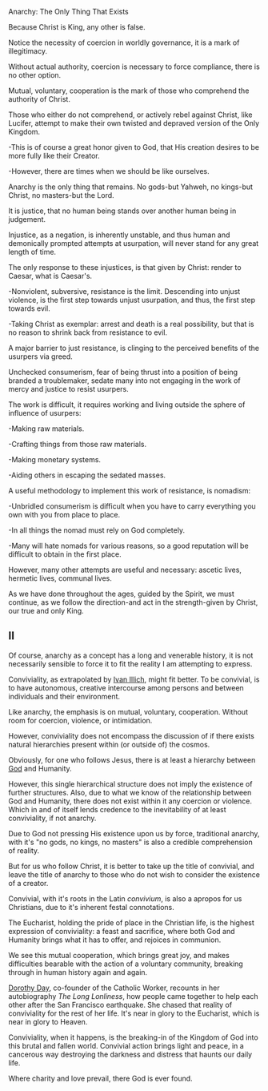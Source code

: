 Anarchy: The Only Thing That Exists

Because Christ is King, any other is false.

Notice the necessity of coercion in worldly governance, it is a mark of illegitimacy.

Without actual authority, coercion is necessary to force compliance, there is no other option.

Mutual, voluntary, cooperation is the mark of those who comprehend the authority of Christ.

Those who either do not comprehend, or actively rebel against Christ, like Lucifer, attempt to make their own twisted and depraved version of the Only Kingdom.

-This is of course a great honor given to God, that His creation desires to be more fully like their Creator.

-However, there are times when we should be like ourselves.

Anarchy is the only thing that remains. No gods-but Yahweh, no kings-but Christ, no masters-but the Lord.

It is justice, that no human being stands over another human being in judgement.

Injustice, as a negation, is inherently unstable, and thus human and demonically prompted attempts at usurpation, will never stand for any great length of time.

The only response to these injustices, is that given by Christ: render to Caesar, what is Caesar's.

-Nonviolent, subversive, resistance is the limit. Descending into unjust violence, is the first step towards unjust usurpation, and thus, the first step towards evil.

-Taking Christ as exemplar: arrest and death is a real possibility, but that is no reason to shrink back from resistance to evil.

A major barrier to just resistance, is clinging to the perceived benefits of the usurpers via greed.

Unchecked consumerism, fear of being thrust into a position of being branded a troublemaker, sedate many into not engaging in the work of mercy and justice to resist usurpers.

The work is difficult, it requires working and living outside the sphere of influence of usurpers:

-Making raw materials.

-Crafting things from those raw materials.

-Making monetary systems.

-Aiding others in escaping the sedated masses.

A useful methodology to implement this work of resistance, is nomadism:

-Unbridled consumerism is difficult when you have to carry everything you own with you from place to place.

-In all things the nomad must rely on God completely.

-Many will hate nomads for various reasons, so a good reputation will be difficult to obtain in the first place.

However, many other attempts are useful and necessary: ascetic lives, hermetic lives, communal lives.

As we have done throughout the ages, guided by the Spirit, we must continue, as we follow the direction-and act in the strength-given by Christ, our true and only King.

## II

Of course, anarchy as a concept has a long and venerable history, it is not necessarily sensible to force it to fit the reality I am attempting to express.

Conviviality, as extrapolated by [Ivan Illich](Ivan%20Illich.md), might fit better. To be convivial, is to have autonomous, creative intercourse among persons and between individuals and their environment.

Like anarchy, the emphasis is on mutual, voluntary, cooperation. Without room for coercion, violence, or intimidation.

However, conviviality does not encompass the discussion of if there exists natural hierarchies present within (or outside of) the cosmos.

Obviously, for one who follows Jesus, there is at least a hierarchy between [God](God.md) and Humanity. 

However, this single hierarchical structure does not imply the existence of further structures. Also, due to what we know of the relationship between God and Humanity, there does not exist within it any coercion or violence. Which in and of itself lends credence to the inevitability of at least conviviality, if not anarchy.

Due to God not pressing His existence upon us by force, traditional anarchy, with it's "no gods, no kings, no masters" is also a credible comprehension of reality.

But for us who follow Christ, it is better to take up the title of convivial, and leave the title of anarchy to those who do not wish to consider the existence of a creator.

Convivial, with it's roots in the Latin *convivium*, is also a apropos for us Christians, due to it's inherent festal connotations. 

The Eucharist, holding the pride of place in the Christian life, is the highest expression of conviviality: a feast and sacrifice, where both God and Humanity brings what it has to offer, and rejoices in communion. 

We see this mutual cooperation, which brings great joy, and makes difficulties bearable with the action of a voluntary community, breaking through in human history again and again.

[Dorothy Day](Dorothy%20Day.md), co-founder of the Catholic Worker, recounts in her autobiography *The Long Lonliness*, how people came together to help each other after the San Francisco earthquake. She chased that reality of conviviality for the rest of her life. It's near in glory to the Eucharist, which is near in glory to Heaven.

Conviviality, when it happens, is the breaking-in of the Kingdom of God into this brutal and fallen world. Convivial action brings light and peace, in a cancerous way destroying the darkness and distress that haunts our daily life.

Where charity and love prevail, there God is ever found.
